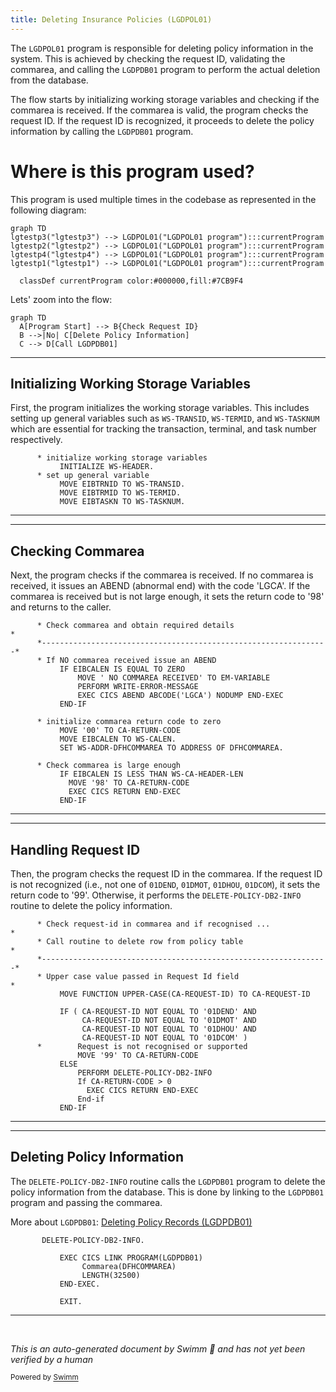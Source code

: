 ```yaml
---
title: Deleting Insurance Policies (LGDPOL01)
---
```

The <SwmToken path="base/src/lgdpol01.cbl" pos="11:6:6" line-data="       PROGRAM-ID. LGDPOL01.">`LGDPOL01`</SwmToken> program is responsible for deleting policy information in the system. This is achieved by checking the request ID, validating the commarea, and calling the <SwmToken path="base/src/lgdpol01.cbl" pos="141:9:9" line-data="           EXEC CICS LINK PROGRAM(LGDPDB01)">`LGDPDB01`</SwmToken> program to perform the actual deletion from the database.

The flow starts by initializing working storage variables and checking if the commarea is received. If the commarea is valid, the program checks the request ID. If the request ID is recognized, it proceeds to delete the policy information by calling the <SwmToken path="base/src/lgdpol01.cbl" pos="141:9:9" line-data="           EXEC CICS LINK PROGRAM(LGDPDB01)">`LGDPDB01`</SwmToken> program.

# Where is this program used?

This program is used multiple times in the codebase as represented in the following diagram:

```mermaid
graph TD
lgtestp3("lgtestp3") --> LGDPOL01("LGDPOL01 program"):::currentProgram
lgtestp2("lgtestp2") --> LGDPOL01("LGDPOL01 program"):::currentProgram
lgtestp4("lgtestp4") --> LGDPOL01("LGDPOL01 program"):::currentProgram
lgtestp1("lgtestp1") --> LGDPOL01("LGDPOL01 program"):::currentProgram

  classDef currentProgram color:#000000,fill:#7CB9F4
```

Lets' zoom into the flow:

```mermaid
graph TD
  A[Program Start] --> B{Check Request ID}
  B -->|No| C[Delete Policy Information]
  C --> D[Call LGDPDB01]
```

<SwmSnippet path="/base/src/lgdpol01.cbl" line="83">

---

## Initializing Working Storage Variables

First, the program initializes the working storage variables. This includes setting up general variables such as <SwmToken path="base/src/lgdpol01.cbl" pos="86:7:9" line-data="           MOVE EIBTRNID TO WS-TRANSID.">`WS-TRANSID`</SwmToken>, <SwmToken path="base/src/lgdpol01.cbl" pos="87:7:9" line-data="           MOVE EIBTRMID TO WS-TERMID.">`WS-TERMID`</SwmToken>, and <SwmToken path="base/src/lgdpol01.cbl" pos="88:7:9" line-data="           MOVE EIBTASKN TO WS-TASKNUM.">`WS-TASKNUM`</SwmToken> which are essential for tracking the transaction, terminal, and task number respectively.

```cobol
      * initialize working storage variables
           INITIALIZE WS-HEADER.
      * set up general variable
           MOVE EIBTRNID TO WS-TRANSID.
           MOVE EIBTRMID TO WS-TERMID.
           MOVE EIBTASKN TO WS-TASKNUM.
```

---

</SwmSnippet>

<SwmSnippet path="/base/src/lgdpol01.cbl" line="92">

---

## Checking Commarea

Next, the program checks if the commarea is received. If no commarea is received, it issues an ABEND (abnormal end) with the code 'LGCA'. If the commarea is received but is not large enough, it sets the return code to '98' and returns to the caller.

```cobol
      * Check commarea and obtain required details                     *
      *----------------------------------------------------------------*
      * If NO commarea received issue an ABEND
           IF EIBCALEN IS EQUAL TO ZERO
               MOVE ' NO COMMAREA RECEIVED' TO EM-VARIABLE
               PERFORM WRITE-ERROR-MESSAGE
               EXEC CICS ABEND ABCODE('LGCA') NODUMP END-EXEC
           END-IF

      * initialize commarea return code to zero
           MOVE '00' TO CA-RETURN-CODE
           MOVE EIBCALEN TO WS-CALEN.
           SET WS-ADDR-DFHCOMMAREA TO ADDRESS OF DFHCOMMAREA.

      * Check commarea is large enough
           IF EIBCALEN IS LESS THAN WS-CA-HEADER-LEN
             MOVE '98' TO CA-RETURN-CODE
             EXEC CICS RETURN END-EXEC
           END-IF
```

---

</SwmSnippet>

<SwmSnippet path="/base/src/lgdpol01.cbl" line="113">

---

## Handling Request ID

Then, the program checks the request ID in the commarea. If the request ID is not recognized (i.e., not one of <SwmToken path="base/src/lgdpol01.cbl" pos="119:18:18" line-data="           IF ( CA-REQUEST-ID NOT EQUAL TO &#39;01DEND&#39; AND">`01DEND`</SwmToken>, <SwmToken path="base/src/lgdpol01.cbl" pos="120:14:14" line-data="                CA-REQUEST-ID NOT EQUAL TO &#39;01DMOT&#39; AND">`01DMOT`</SwmToken>, <SwmToken path="base/src/lgdpol01.cbl" pos="121:14:14" line-data="                CA-REQUEST-ID NOT EQUAL TO &#39;01DHOU&#39; AND">`01DHOU`</SwmToken>, <SwmToken path="base/src/lgdpol01.cbl" pos="122:14:14" line-data="                CA-REQUEST-ID NOT EQUAL TO &#39;01DCOM&#39; )">`01DCOM`</SwmToken>), it sets the return code to '99'. Otherwise, it performs the <SwmToken path="base/src/lgdpol01.cbl" pos="126:3:9" line-data="               PERFORM DELETE-POLICY-DB2-INFO">`DELETE-POLICY-DB2-INFO`</SwmToken> routine to delete the policy information.

```cobol
      * Check request-id in commarea and if recognised ...             *
      * Call routine to delete row from policy table                   *
      *----------------------------------------------------------------*
      * Upper case value passed in Request Id field                    *
           MOVE FUNCTION UPPER-CASE(CA-REQUEST-ID) TO CA-REQUEST-ID

           IF ( CA-REQUEST-ID NOT EQUAL TO '01DEND' AND
                CA-REQUEST-ID NOT EQUAL TO '01DMOT' AND
                CA-REQUEST-ID NOT EQUAL TO '01DHOU' AND
                CA-REQUEST-ID NOT EQUAL TO '01DCOM' )
      *        Request is not recognised or supported
               MOVE '99' TO CA-RETURN-CODE
           ELSE
               PERFORM DELETE-POLICY-DB2-INFO
               If CA-RETURN-CODE > 0
                 EXEC CICS RETURN END-EXEC
               End-if
           END-IF
```

---

</SwmSnippet>

<SwmSnippet path="/base/src/lgdpol01.cbl" line="139">

---

## Deleting Policy Information

The <SwmToken path="base/src/lgdpol01.cbl" pos="139:1:7" line-data="       DELETE-POLICY-DB2-INFO.">`DELETE-POLICY-DB2-INFO`</SwmToken> routine calls the <SwmToken path="base/src/lgdpol01.cbl" pos="141:9:9" line-data="           EXEC CICS LINK PROGRAM(LGDPDB01)">`LGDPDB01`</SwmToken> program to delete the policy information from the database. This is done by linking to the <SwmToken path="base/src/lgdpol01.cbl" pos="141:9:9" line-data="           EXEC CICS LINK PROGRAM(LGDPDB01)">`LGDPDB01`</SwmToken> program and passing the commarea.

More about <SwmToken path="base/src/lgdpol01.cbl" pos="141:9:9" line-data="           EXEC CICS LINK PROGRAM(LGDPDB01)">`LGDPDB01`</SwmToken>: <SwmLink doc-title="Deleting Policy Records (LGDPDB01)">[Deleting Policy Records (LGDPDB01)](/.swm/deleting-policy-records-lgdpdb01.6f0ohhon.sw.md)</SwmLink>

```cobol
       DELETE-POLICY-DB2-INFO.

           EXEC CICS LINK PROGRAM(LGDPDB01)
                Commarea(DFHCOMMAREA)
                LENGTH(32500)
           END-EXEC.

           EXIT.
```

---

</SwmSnippet>

&nbsp;

*This is an auto-generated document by Swimm 🌊 and has not yet been verified by a human*

<SwmMeta version="3.0.0" repo-id="Z2l0aHViJTNBJTNBY2ljcy1nZW5hcHAtZGVtby1wbmMlM0ElM0FTd2ltbS1EZW1v" repo-name="cics-genapp-demo-pnc"><sup>Powered by [Swimm](/)</sup></SwmMeta>
